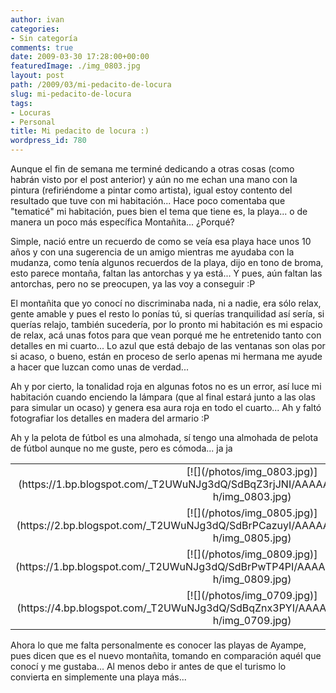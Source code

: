 ```yaml
---
author: ivan
categories:
- Sin categoría
comments: true
date: 2009-03-30 17:28:00+00:00
featuredImage: ./img_0803.jpg
layout: post
path: /2009/03/mi-pedacito-de-locura
slug: mi-pedacito-de-locura
tags:
- Locuras
- Personal
title: Mi pedacito de locura :)
wordpress_id: 780
---
```


Aunque el fin de semana me terminé dedicando a otras cosas (como habrán visto por el post anterior) y aún no me echan una mano con la pintura (refiriéndome a pintar como artista), igual estoy contento del resultado que tuve con mi habitación... Hace poco comentaba que "tematicé" mi habitación, pues bien el tema que tiene es, la playa... o de manera un poco más específica Montañita... ¿Porqué?

Simple, nació entre un recuerdo de como se veía esa playa hace unos 10 años y con una sugerencia de un amigo mientras me ayudaba con la mudanza, como tenía algunos recuerdos de la playa, dijo en tono de broma, esto parece montaña, faltan las antorchas y ya está... Y pues, aún faltan las antorchas, pero no se preocupen, ya las voy a conseguir :P

El montañita que yo conocí no discriminaba nada, ni a nadie, era sólo relax, gente amable y pues el resto lo ponías tú, si querías tranquilidad así sería, si querías relajo, también sucedería, por lo pronto mi habitación es mi espacio de relax, acá unas fotos para que vean porqué me he entretenido tanto con detalles en mi cuarto... Lo azul que está debajo de las ventanas son olas por si acaso, o bueno, están en proceso de serlo apenas mi hermana me ayude a hacer que luzcan como unas de verdad...

Ah y por cierto, la tonalidad roja en algunas fotos no es un error, así luce mi habitación cuando enciendo la lámpara (que al final estará junto a las olas para simular un ocaso) y genera esa aura roja en todo el cuarto... Ah y faltó fotografiar los detalles en madera del armario :P

Ah y la pelota de fútbol es una almohada, sí tengo una almohada de pelota de fútbol aunque no me guste, pero es cómoda... ja ja

<table style="text-align: center;" >
<tbody ><tr >

<td >
[![](/photos/img_0803.jpg)](https://1.bp.blogspot.com/_T2UWuNJg3dQ/SdBqZ3rjJNI/AAAAAAAABbg/q9M4Zs4SzRU/s1600-h/img_0803.jpg)

</td>

<td >
[![](/photos/img_0712.jpg)](https://1.bp.blogspot.com/_T2UWuNJg3dQ/SdBqZ53HZxI/AAAAAAAABbY/Q_5HAA9LT-o/s1600-h/img_0712.jpg)

</td>
</tr>

<tr >

<td >
[![](/photos/img_0805.jpg)](https://2.bp.blogspot.com/_T2UWuNJg3dQ/SdBrPCazuyI/AAAAAAAABbw/ESObpdzym58/s1600-h/img_0805.jpg)

</td>

<td >
[![](/photos/img_0804.jpg)](https://2.bp.blogspot.com/_T2UWuNJg3dQ/SdBqZ9ec4JI/AAAAAAAABbo/OyX10mwsQn4/s1600-h/img_0804.jpg)

</td>
</tr>

<tr >

<td >
[![](/photos/img_0809.jpg)](https://1.bp.blogspot.com/_T2UWuNJg3dQ/SdBrPwTP4PI/AAAAAAAABcA/b1opD4sAUKY/s1600-h/img_0809.jpg)

</td>

<td >
[![](/photos/img_0807.jpg)](https://2.bp.blogspot.com/_T2UWuNJg3dQ/SdBrP4P4XhI/AAAAAAAABb4/y5bLOk4DBlE/s1600-h/img_0807.jpg)

</td>
</tr>

<tr >

<td >
[![](/photos/img_0709.jpg)](https://4.bp.blogspot.com/_T2UWuNJg3dQ/SdBqZnx3PYI/AAAAAAAABbQ/hmwQreaiP5A/s1600-h/img_0709.jpg)

</td>

<td >
[![](/photos/img_0700.jpg)](https://2.bp.blogspot.com/_T2UWuNJg3dQ/SdBqZZ8uj3I/AAAAAAAABbI/60XTtD7lPRg/s1600-h/img_0700.jpg)

</td>
</tr>
</tbody></table>

Ahora lo que me falta personalmente es conocer las playas de Ayampe, pues dicen que es el nuevo montañita, tomando en comparación aquél que conocí y me gustaba... Al menos debo ir antes de que el turismo lo convierta en simplemente una playa más...
